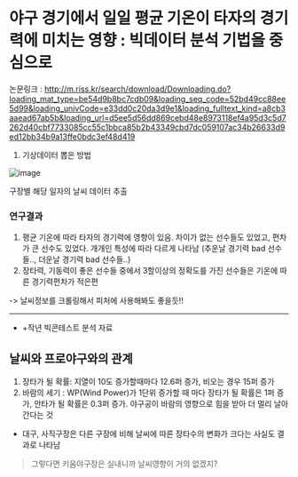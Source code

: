 # 야구 경기에서 일일 평균 기온이 타자의 경기력에 미치는 영향 : 빅데이터 분석 기법을 중심으로
논문링크 : http://m.riss.kr/search/download/Downloading.do?loading_mat_type=be54d9b8bc7cdb09&loading_seq_code=52bd49cc88ee5d99&loading_univCode=e33dd0c20da3d9e1&loading_fulltext_kind=a8cb3aaead67ab5b&loading_url=d5ee5d56dd869cebd48e8973118ef4a95d3c5d7262d40cbf7733085cc55c1bbca85b2b43349cbd7dc059107ac34b26633d9ed12bb34b9a13ffe0bdc3ef48d419

1) 기상데이터 뽑은 방법
  
![image](https://user-images.githubusercontent.com/61506233/91161249-79a60e80-e705-11ea-9dcc-6cef2837e98e.png)

구장별 해당 일자의 날씨 데이터 추출

### 연구결과
1. 평균 기온에 따라 타자의 경기력에 영향이 있음. 차이가 없는 선수들도 있었고, 편차가 큰 선수도 있었다. 개개인 특성에 따라 다르게 나타남 (추운날 경기력 bad 선수들.., 더운날 경기력 bad 선수들..)
2. 장타력, 기동력이 좋은 선수들 중에서 3할이상의 정확도를 가진 선수들은 기온에 따른 경기력편차가 적은편

-> 날씨정보를 크롤링해서 피처에 사용해봐도 좋을듯!!

-----------------------------------------------------------------------------------------------------------------


- +작년 빅콘테스트 분석 자료

## 날씨와 프로야구와의 관계
1. 장타가 될 확률: 지열이 10도 증가할때마다 12.6퍼 증가, 비오는 경우 15퍼 증가
2. 바람의 세기 : WP(Wind Power)가 1단위 증가할 때 마다 장타가 될 확률은 1퍼 증가, 안타가 될 확률은 0.3퍼 증가.
야구공이 바람의 영향으로 힘을 받아 더 멀리 날아간다는 것
- 대구, 사직구장은 다른 구장에 비해 날씨에 따른 장타수의 변화가 크다는 사실도 결과로 나타남
> 그렇다면 키움야구장은 실내니까 날씨영향이 거의 없겠지? 
